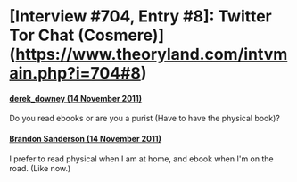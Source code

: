 # [Interview #704, Entry #8]: Twitter Tor Chat (Cosmere)](https://www.theoryland.com/intvmain.php?i=704#8)

#### [derek\_downey (14 November 2011)](http://twitter.com/derek_downey/status/136142882716401664)

Do you read ebooks or are you a purist (Have to have the physical book)?

#### [Brandon Sanderson (14 November 2011)](http://twitter.com/BrandSanderson/status/136146638187134976)

I prefer to read physical when I am at home, and ebook when I'm on the road. (Like now.)

